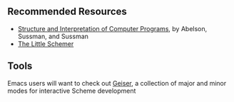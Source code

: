 ## Recommended Resources

* [Structure and Interpretation of Computer Programs](http://mitpress.mit.edu/sicp/), by Abelson, Sussman, and Sussman
* [The Little Schemer](http://mitpress.mit.edu/books/little-schemer)

## Tools

Emacs users will want to check out [Geiser](http://www.nongnu.org/geiser/), a collection of major and minor modes for interactive Scheme development
